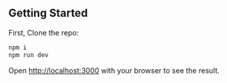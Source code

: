 ## Getting Started

First, Clone the repo:

```bash
npm i
npm run dev
```

Open [http://localhost:3000](http://localhost:3000) with your browser to see the result.
